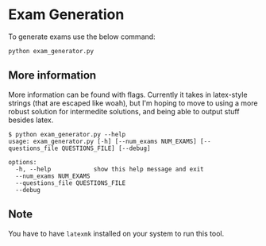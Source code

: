 # Exam Generation

To generate exams use the below command:

```python exam_generator.py```

## More information

More information can be found with flags.
Currently it takes in latex-style strings (that are escaped like woah), but I'm hoping to move to using a more robust solution for intermedite solutions, and being able to output stuff besides latex.

```
$ python exam_generator.py --help
usage: exam_generator.py [-h] [--num_exams NUM_EXAMS] [--questions_file QUESTIONS_FILE] [--debug]

options:
  -h, --help            show this help message and exit
  --num_exams NUM_EXAMS
  --questions_file QUESTIONS_FILE
  --debug
```

## Note

You have to have `latexmk` installed on your system to run this tool.